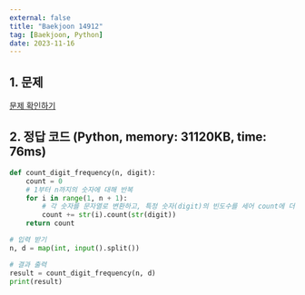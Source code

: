 ```yaml
---
external: false
title: "Baekjoon 14912"
tag: [Baekjoon, Python]
date: 2023-11-16
---
```


## 1. 문제

[문제 확인하기](https://www.acmicpc.net/problem/14912)

## 2. 정답 코드 (Python, memory: 31120KB, time: 76ms)

```python
def count_digit_frequency(n, digit):
    count = 0
    # 1부터 n까지의 숫자에 대해 반복
    for i in range(1, n + 1):
        # 각 숫자를 문자열로 변환하고, 특정 숫자(digit)의 빈도수를 세어 count에 더함
        count += str(i).count(str(digit))
    return count

# 입력 받기
n, d = map(int, input().split())

# 결과 출력
result = count_digit_frequency(n, d)
print(result)
```
